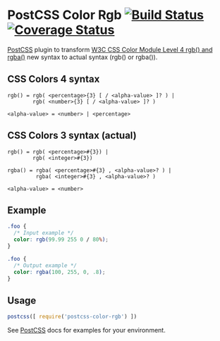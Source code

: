 # PostCSS Color Rgb [![Build Status][ci-img]][ci] [![Coverage Status][cov-img]][cov]

[PostCSS] plugin to transform [W3C CSS Color Module Level 4 rgb() and rgba()](https://drafts.csswg.org/css-color/#funcdef-rgb) new syntax to actual syntax (rgb() or rgba()).

[PostCSS]: https://github.com/postcss/postcss
[ci-img]:  https://travis-ci.org/dmarchena/postcss-color-rgb.svg
[ci]:      https://travis-ci.org/dmarchena/postcss-color-rgb
[cov-img]: https://coveralls.io/repos/github/dmarchena/postcss-slideshow/badge.svg
[cov]:     https://coveralls.io/github/dmarchena/postcss-slideshow

## CSS Colors 4 syntax

```
rgb() = rgb( <percentage>{3} [ / <alpha-value> ]? ) |
        rgb( <number>{3} [ / <alpha-value> ]? )

<alpha-value> = <number> | <percentage>
```

## CSS Colors 3 syntax (actual)

```
rgb() = rgb( <percentage>#{3}) |
        rgb( <integer>#{3})

rgba() = rgba( <percentage>#{3} , <alpha-value>? ) |
         rgba( <integer>#{3} , <alpha-value>? )

<alpha-value> = <number>
```

## Example

```css
.foo {
  /* Input example */
  color: rgb(99.99 255 0 / 80%);
}
```

```css
.foo {
  /* Output example */
  color: rgba(100, 255, 0, .8);
}
```

## Usage

```js
postcss([ require('postcss-color-rgb') ])
```

See [PostCSS] docs for examples for your environment.
